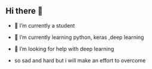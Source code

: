 ## Hi there 👋


- 🔭 I’m currently a student
- 🌱 I’m currently learning python, keras ,deep learning

- 🤔 I’m looking for help with deep learning
- so sad and hard but i will make an effort to overcome 

